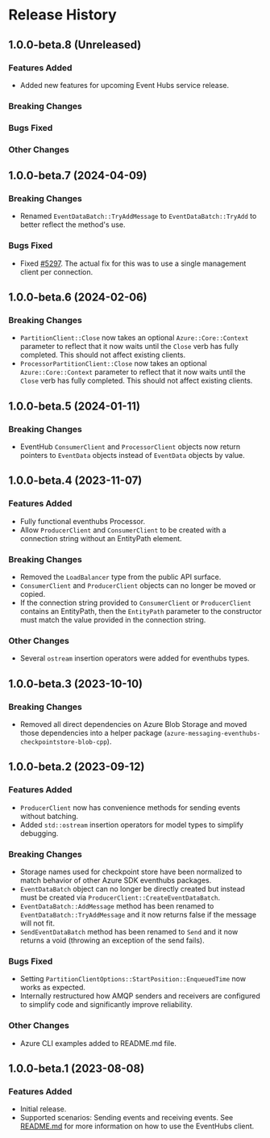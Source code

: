 # Release History

## 1.0.0-beta.8 (Unreleased)

### Features Added

- Added new features for upcoming Event Hubs service release.

### Breaking Changes

### Bugs Fixed

### Other Changes

## 1.0.0-beta.7 (2024-04-09)

### Breaking Changes

- Renamed `EventDataBatch::TryAddMessage` to `EventDataBatch::TryAdd` to better reflect the method's use.

### Bugs Fixed

- Fixed [#5297](https://github.com/Azure/azure-sdk-for-cpp/issues/5297). The actual fix for this was to use a single management client per connection.

## 1.0.0-beta.6 (2024-02-06)

### Breaking Changes

- `PartitionClient::Close` now takes an optional `Azure::Core::Context` parameter to reflect that it now waits until the `Close` verb has fully completed. This should not affect existing clients.
- `ProcessorPartitionClient::Close` now takes an optional `Azure::Core::Context` parameter to reflect that it now waits until the `Close` verb has fully completed. This should not affect existing clients.

## 1.0.0-beta.5 (2024-01-11)

### Breaking Changes

- EventHub `ConsumerClient` and `ProcessorClient` objects now return pointers to `EventData` objects instead of `EventData` objects by value.

## 1.0.0-beta.4 (2023-11-07)

### Features Added

- Fully functional eventhubs Processor.
- Allow `ProducerClient` and `ConsumerClient` to be created with a connection string without an EntityPath element.

### Breaking Changes

- Removed the `LoadBalancer` type from the public API surface.
- `ConsumerClient` and `ProducerClient` objects can no longer be moved or copied.
- If the connection string provided to `ConsumerClient` or `ProducerClient` contains an EntityPath, then the `EntityPath` 
parameter to the constructor must match the value provided in the connection string.

### Other Changes

- Several `ostream` insertion operators were added for eventhubs types.

## 1.0.0-beta.3 (2023-10-10)

### Breaking Changes

- Removed all direct dependencies on Azure Blob Storage and moved those dependencies into a helper package (`azure-messaging-eventhubs-checkpointstore-blob-cpp`).

## 1.0.0-beta.2 (2023-09-12)

### Features Added

- `ProducerClient` now has convenience methods for sending events without batching.
- Added `std::ostream` insertion operators for model types to simplify debugging.

### Breaking Changes

- Storage names used for checkpoint store have been normalized to match behavior of other Azure SDK eventhubs packages.
- `EventDataBatch` object can no longer be directly created but instead must be created via `ProducerClient::CreateEventDataBatch`.
- `EventDataBatch::AddMessage` method has been renamed to `EventDataBatch::TryAddMessage` and it now returns false if the message will not fit.
- `SendEventDataBatch` method has been renamed to `Send` and it now returns a void (throwing an exception of the send fails).

### Bugs Fixed

- Setting `PartitionClientOptions::StartPosition::EnqueuedTime` now works as expected.
- Internally restructured how AMQP senders and receivers are configured to simplify code and significantly improve reliability.

### Other Changes

- Azure CLI examples added to README.md file.

## 1.0.0-beta.1 (2023-08-08)

### Features Added

- Initial release.
- Supported scenarios: Sending events and receiving events.
See [README.md](https://github.com/Azure/azure-sdk-for-cpp/blob/main/sdk/eventhubs/azure-messaging-eventhubs/README.md) for more information on how to use the EventHubs client.
